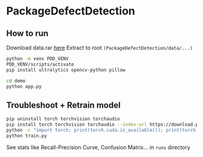 # PackageDefectDetection

## How to run
Download data.rar [here](https://drive.google.com/file/d/1nxY_r0Z-m2DEnGy0841Una24Mg-6XkeN/view?usp=sharing)
Extract to root ```(PackageDefectDetection/data/...)```

```bash
python -m venv PDD_VENV
PDD_VENV/scripts/activate
pip install ultralytics opencv-python pillow

cd demo
python app.py
```

## Troubleshoot + Retrain model
```bash
pip uninstall torch torchvision torchaudio
pip install torch torchvision torchaudio --index-url https://download.pytorch.org/whl/cu124
python -c "import torch; print(torch.cuda.is_available()); print(torch.cuda.get_device_name(0) if torch.cuda.is_available() else 'No GPU')"
python train.py
```

See stats like Recall-Precision Curve, Confusion Matrix... in ```runs``` directory